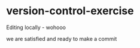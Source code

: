 # version-control-exercise




Editing locally - wohooo


we are satisfied and ready to make a commit